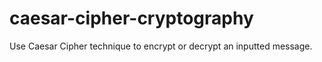 # caesar-cipher-cryptography
Use Caesar Cipher technique to encrypt or decrypt an inputted message.
